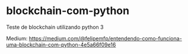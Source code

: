 # blockchain-com-python
Teste de blockchain utilizando python 3

Medium: https://medium.com/@felipemfp/entendendo-como-funciona-uma-blockchain-com-python-4e5a66f09e16
